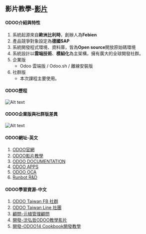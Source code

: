 ## 影片教學-[影片](https://www.youtube.com/watch?v=dQhGRYoW82I&list=PLPlseJ8VGl6KwjSvZrH0ObVYGTrIn0yFX&index=2&t=98s)
#### ODOO介紹與特性
1. 系統起源來自**歐洲比利時**，創辦人為**Febien**
2. 產品競爭對象設定為**德國SAP**
3. 系統開發程式環境、資料庫，皆為**Open source**開放原始碼環境
4. 系統設計以**雲端技術**、**模組化**為主架構，擁有廣大的全球開發社群。
5. 企業版
   + Odoo 雲端版 / Odoo.sh / 離線安裝版
6. 社群版
   + 本次課程主要使用。

#### ODOO歷程
![Alt text](https://github.com/ksharry/odoo-repository/blob/main/pic/1001.png?raw=true)

#### ODOO企業版與社群版差異
![Alt text](https://github.com/ksharry/odoo-repository/blob/main/pic/1002.png?raw=true)

#### ODOO網址-英文
1. [ODOO官網](https://www.odoo.com/zh_TW)
2. [ODOO影片教學](https://www.youtube.com/c/Odooapps/playlists?view=50&sort=dd&shelf_id=5)
3. [ODOO DOCUMENTATION](https://www.odoo.com/documentation/16.0/)
4. [ODOO APPS](https://apps.odoo.com/apps)
5. [ODOO OCA](https://github.com/OCA)
6. [Runbot R&D](https://runbot.odoo.com/)

#### ODOO學習資源-中文
1. [ODOO Taiwan FB 社群](https://www.facebook.com/groups/1721662357874308)
2. [ODOO Taiwan Line 社團](https://line.me/ti/g2/2RivFCKjIBjd4pX5GvMH0Q)
3. [顧問-元植管理顧問](https://www.yuanchih-consult.com/)
4. [開發-沈弘哲ODOO教學影片](https://www.youtube.com/watch?v=uqxzq4Td6aU&list=PLteWjpkbvj7pbdPXhIqgtX3v3pQxHz-5l)
5. [開發-ODOO14 Cookbook開發教學](https://alanhou.org/odoo14-cookbook/)
